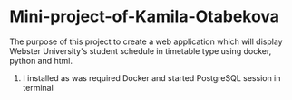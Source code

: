 # Mini-project-of-Kamila-Otabekova

The purpose of this project to create a web application which will display Webster University's student schedule in timetable type using docker, python and html.

 1. I installed as was required Docker and started PostgreSQL session in terminal


